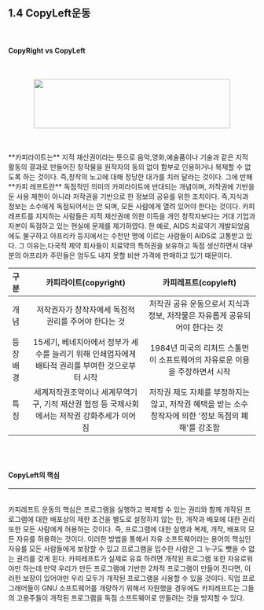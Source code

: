 ## 1.4 CopyLeft운동


<br>

#### CopyRight vs CopyLeft

<br>

<p align="center">
<img src="http://cfile4.uf.tistory.com/image/1833314F510D467E025199" width="400" height="100"></img>
</p>
<br>
<br>
**카피라이트는** 지적 재산권이라는 뜻으로 음악,영화,예술품이나 기술과 같은 지적 활동의 결과로 만들어진 창작물을 원작자의 동의 없이 함부로 인용하거나 복제할 수 없도록 하는 것이다. 즉,창작의 노고에 대해 정당한 대가를 치러 달라는 것이다. 그에 반해 **카피 레프트란** 독점적인 의미의 카피라이트에 반대되는 개념이며, 저작권에 기반을 둔 사용 제한이 아니라 저작권을 기반으로 한 정보의 공유를 위한 조치이다. 즉,지식과 정보는 소수에게 독점되어서는 안 되며, 모든 사람에게 열려 있어야 한다는 것이다. 카피레프트를 지지하는 사람들은 지적 재산권에 의한 이득을 개인 창작자보다는 거대 기업과 자본이 독점하고 있는 현실에 문제를 제기하였다. 한 예로, AIDS 치료약기 개발되었음에도 불구하고 아프리카 등지에서는 수천만 명에 이르는 사람들이 AIDS로 고통받고 있다. 그 이유는,다국적 제약 회사들이 치료약의 특허권을 보유하고 독점 생산하면서 대부분의 아프리카 주민들은 엄두도 내지 못할 비싼 가격에 판매하고 있기 때문이다.

<br>

| 구분  | 카피라이트(copyright) | 카피레프트(copyleft)    |
| :------------ | :-----------: | :-------------------: |
| 개념     | 저작권자가 창작자에세 독점적 권리를 주어야 한다는 것 | 저작권 공유 운동으로서 지식과 정보, 저작물은 자유롭게 공유되어야 한다는 것 |
| 등장배경    | 15세기, 베네치아에서 정부가 세수를 늘리기 위해 인쇄업자에게 배타적 권리를 부여한 것으로부터 시작  | 1984년 미국의 리처드 스톨먼이 소프트웨어의 자유로운 이용을 주장하면서 시작|
| 특징     | 세계저작권조약이나 세계무역기구, 기적 재산권 협정 등 국제사회에서는 저작권 강화추세가 이어짐  | 저작권 제도 자체를 부정하지는 않고, 저작권 혜택을 받는 소수 창작자에 의한 '정보 독점의 폐해'를 강조함 |

<br><br>
#### CopyLeft의 핵심
------------------
<br>
카피레프트 운동의 핵심은 프로그램을 실행하고 복제할 수 있는 권리와 함께 개작된 프로그램에 대한 배포상의 제한 조건을 별도로 설정하지 않는 한, 개작과 배포에 대한 권리 또한 모든 사람에게 허용하는 것이다. 즉, 프로그램에 대한 실행과 복제, 개작, 배포의 모든 자유를 허용하는 것이다. 이러한 방법을 통해서 자유 소프트웨어라는 용어의 핵심인 자유를 모든 사람들에게 보장할 수 있고 프로그램을 입수한 사람은 그 누구도 뺏을 수 없는 권리를 갖게 된다. 카피레프트가 실제로 유효 하려면 개작된 프로그램 또한 자유로워야만 하는데 만약 우리가 만든 프로그램에 기반한 2차적 프로그램이 만들어 진다면, 이러한 보장이 있어야만 우리 모두가 개작된 프로그램을 사용할 수 있을 것이다. 직업 프로그래머들이 GNU 소프트웨어를 개량하기 위해서 자원했을 경우에도 카피레프트는 그들의 고용주들이 개작된 프로그램을 독점 소프트웨어로 만들려는 것을 방지할 수 있다.
